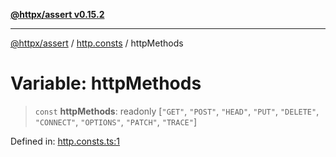 [**@httpx/assert v0.15.2**](../../README.md)

***

[@httpx/assert](../../README.md) / [http.consts](../README.md) / httpMethods

# Variable: httpMethods

> `const` **httpMethods**: readonly \[`"GET"`, `"POST"`, `"HEAD"`, `"PUT"`, `"DELETE"`, `"CONNECT"`, `"OPTIONS"`, `"PATCH"`, `"TRACE"`\]

Defined in: [http.consts.ts:1](https://github.com/belgattitude/httpx/blob/b6bd279cf69f2d17f3ec46e9618a31cb72744279/packages/assert/src/http.consts.ts#L1)
